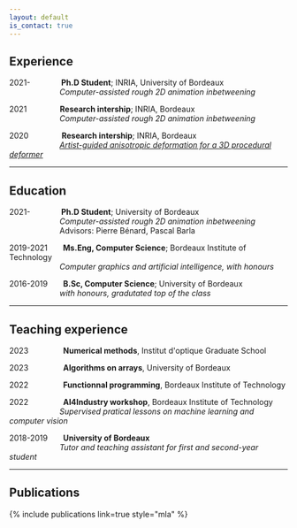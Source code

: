 ```yaml
---
layout: default
is_contact: true
---
```


## Experience

2021-&emsp;&emsp;&emsp;&emsp;**Ph.D Student**; INRIA, University of Bordeaux  
&emsp;&emsp;&emsp;&emsp;&emsp;&ensp;&emsp;*Computer-assisted rough 2D animation inbetweening*  

2021 &emsp;&emsp;&emsp;&emsp;**Research intership**; INRIA, Bordeaux  
&emsp;&emsp;&emsp;&emsp;&emsp;&ensp;&emsp;*Computer-assisted rough 2D animation inbetweening*
    
2020 &emsp;&emsp;&emsp;&emsp;**Research intership**; INRIA, Bordeaux   
&emsp;&emsp;&emsp;&emsp;&emsp;&ensp;&emsp;*[Artist-guided anisotropic deformation for a 3D procedural deformer](https://theses.hal.science/tel-03521374v1/document)*  

------

## Education 

2021-&emsp;&emsp;&emsp;&emsp;**Ph.D Student**; University of Bordeaux  
&emsp;&emsp;&emsp;&emsp;&emsp;&ensp;&emsp;*Computer-assisted rough 2D animation inbetweening*  
&emsp;&emsp;&emsp;&emsp;&emsp;&ensp;&emsp;Advisors: Pierre Bénard, Pascal Barla

2019-2021&emsp;&emsp;**Ms.Eng, Computer Science**; Bordeaux Institute of Technology   
&emsp;&emsp;&emsp;&emsp;&emsp;&ensp;&emsp;*Computer graphics and artificial intelligence, with honours*

2016-2019&emsp;&emsp;**B.Sc, Computer Science**; University of Bordeaux    
&emsp;&emsp;&emsp;&emsp;&emsp;&ensp;&emsp;*with honours, gradutated top of the class*

------

## Teaching experience

2023&emsp;&emsp;&emsp;&emsp;&ensp;**Numerical methods**, Institut d'optique Graduate School

2023&emsp;&emsp;&emsp;&emsp;&ensp;**Algorithms on arrays**, University of Bordeaux

2022&emsp;&emsp;&emsp;&emsp;&ensp;**Functionnal programming**, Bordeaux Institute of Technology  

2022&emsp;&emsp;&emsp;&emsp;&ensp;**AI4Industry workshop**, Bordeaux Institute of Technology   
&emsp;&emsp;&emsp;&emsp;&emsp;&ensp;&emsp;*Supervised pratical lessons on machine learning and computer vision*

2018-2019&emsp;&emsp;**University of Bordeaux**   
&emsp;&emsp;&emsp;&emsp;&emsp;&ensp;&emsp;*Tutor and teaching assistant for first and second-year student*

------

## Publications

{% include publications link=true style="mla"  %}
